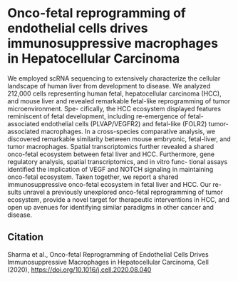 # Onco-fetal reprogramming of endothelial cells drives immunosuppressive macrophages in Hepatocellular Carcinoma
 We employed scRNA sequencing to extensively characterize the cellular landscape of human liver from development to disease. We analyzed 212,000 cells representing human fetal, hepatocellular carcinoma (HCC), and mouse liver and revealed remarkable fetal-like reprogramming of tumor microenvironment. Spe- cifically, the HCC ecosystem displayed features reminiscent of fetal development, including re-emergence of fetal-associated endothelial cells (PLVAP/VEGFR2) and fetal-like (FOLR2) tumor-associated macrophages. In a cross-species comparative analysis, we discovered remarkable similarity between mouse embryonic, fetal-liver, and tumor macrophages. Spatial transcriptomics further revealed a shared onco-fetal ecosystem between fetal liver and HCC. Furthermore, gene regulatory analysis, spatial transcriptomics, and in vitro func- tional assays identified the implication of VEGF and NOTCH signaling in maintaining onco-fetal ecosystem. Taken together, we report a shared immunosuppressive onco-fetal ecosystem in fetal liver and HCC. Our re- sults unravel a previously unexplored onco-fetal reprogramming of tumor ecosystem, provide a novel target for therapeutic interventions in HCC, and open up avenues for identifying similar paradigms in other cancer and disease.

   
## Citation 
 Sharma et al., Onco-fetal Reprogramming of Endothelial Cells Drives Immunosuppressive Macrophages in Hepatocellular  Carcinoma,  Cell  (2020), https://doi.org/10.1016/j.cell.2020.08.040

